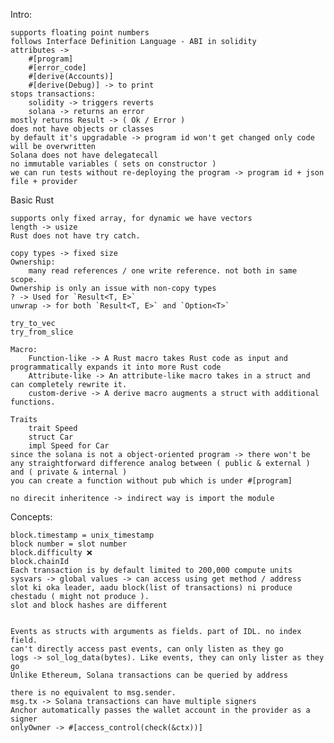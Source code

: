 Intro:

    supports floating point numbers
    follows Interface Definition Language - ABI in solidity
    attributes ->
        #[program]
        #[error_code]
        #[derive(Accounts)]
        #[derive(Debug)] -> to print
    stops transactions:
        solidity -> triggers reverts
        solana -> returns an error
    mostly returns Result -> ( Ok / Error )
    does not have objects or classes
    by default it's upgradable -> program id won't get changed only code will be overwritten
    Solana does not have delegatecall
    no immutable variables ( sets on constructor )
    we can run tests without re-deploying the program -> program id + json file + provider

Basic Rust

    supports only fixed array, for dynamic we have vectors
    length -> usize
    Rust does not have try catch.
    
    copy types -> fixed size
    Ownership:
        many read references / one write reference. not both in same scope.
    Ownership is only an issue with non-copy types
    ? -> Used for `Result<T, E>` 
    unwrap -> for both `Result<T, E>` and `Option<T>`
    
    try_to_vec
    try_from_slice
    
    Macro:  
        Function-like -> A Rust macro takes Rust code as input and programmatically expands it into more Rust code
        Attribute-like -> An attribute-like macro takes in a struct and can completely rewrite it.
        custom-derive -> A derive macro augments a struct with additional functions.

    Traits
        trait Speed
        struct Car
        impl Speed for Car
    since the solana is not a object-oriented program -> there won't be any straightforward difference analog between ( public & external ) and ( private & internal )
    you can create a function without pub which is under #[program]

    no direcit inheritence -> indirect way is import the module

Concepts:
    
    block.timestamp = unix_timestamp    
    block number = slot number
    block.difficulty ❌
    block.chainId 
    Each transaction is by default limited to 200,000 compute units
    sysvars -> global values -> can access using get method / address
    slot ki oka leader, aadu block(list of transactions) ni produce chestadu ( might not produce ).
    slot and block hashes are different

    
    Events as structs with arguments as fields. part of IDL. no index field.
    can't directly access past events, can only listen as they go
    logs -> sol_log_data(bytes). Like events, they can only lister as they go
    Unlike Ethereum, Solana transactions can be queried by address

    there is no equivalent to msg.sender.
    msg.tx -> Solana transactions can have multiple signers
    Anchor automatically passes the wallet account in the provider as a signer
    onlyOwner -> #[access_control(check(&ctx))]
    
    